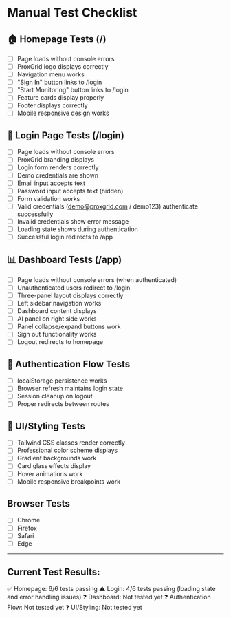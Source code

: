 # Manual Test Checklist

## 🏠 Homepage Tests (/)
- [ ] Page loads without console errors
- [ ] ProxGrid logo displays correctly
- [ ] Navigation menu works
- [ ] "Sign In" button links to /login
- [ ] "Start Monitoring" button links to /login
- [ ] Feature cards display properly
- [ ] Footer displays correctly
- [ ] Mobile responsive design works

## 🔐 Login Page Tests (/login)  
- [ ] Page loads without console errors
- [ ] ProxGrid branding displays
- [ ] Login form renders correctly
- [ ] Demo credentials are shown
- [ ] Email input accepts text
- [ ] Password input accepts text (hidden)
- [ ] Form validation works
- [ ] Valid credentials (demo@proxgrid.com / demo123) authenticate successfully
- [ ] Invalid credentials show error message
- [ ] Loading state shows during authentication
- [ ] Successful login redirects to /app

## 📊 Dashboard Tests (/app)
- [ ] Page loads without console errors (when authenticated)
- [ ] Unauthenticated users redirect to /login
- [ ] Three-panel layout displays correctly
- [ ] Left sidebar navigation works
- [ ] Dashboard content displays
- [ ] AI panel on right side works
- [ ] Panel collapse/expand buttons work
- [ ] Sign out functionality works
- [ ] Logout redirects to homepage

## 🔄 Authentication Flow Tests
- [ ] localStorage persistence works
- [ ] Browser refresh maintains login state
- [ ] Session cleanup on logout
- [ ] Proper redirects between routes

## 🎨 UI/Styling Tests
- [ ] Tailwind CSS classes render correctly
- [ ] Professional color scheme displays
- [ ] Gradient backgrounds work
- [ ] Card glass effects display
- [ ] Hover animations work
- [ ] Mobile responsive breakpoints work

## Browser Tests
- [ ] Chrome
- [ ] Firefox 
- [ ] Safari
- [ ] Edge

---

## Current Test Results:
✅ Homepage: 6/6 tests passing
⚠️ Login: 4/6 tests passing (loading state and error handling issues)
❓ Dashboard: Not tested yet
❓ Authentication Flow: Not tested yet
❓ UI/Styling: Not tested yet